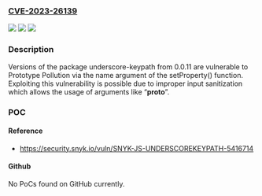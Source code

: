### [CVE-2023-26139](https://cve.mitre.org/cgi-bin/cvename.cgi?name=CVE-2023-26139)
![](https://img.shields.io/static/v1?label=Product&message=underscore-keypath&color=blue)
![](https://img.shields.io/static/v1?label=Version&message=0.0.11%3C%20*%20&color=brighgreen)
![](https://img.shields.io/static/v1?label=Vulnerability&message=Prototype%20Pollution&color=brighgreen)

### Description

Versions of the package underscore-keypath from 0.0.11 are vulnerable to Prototype Pollution via the name argument of the setProperty() function. Exploiting this vulnerability is possible due to improper input sanitization which allows the usage of arguments like “__proto__”.

### POC

#### Reference
- https://security.snyk.io/vuln/SNYK-JS-UNDERSCOREKEYPATH-5416714

#### Github
No PoCs found on GitHub currently.

